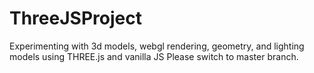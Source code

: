 # ThreeJSProject
Experimenting with 3d models, webgl rendering, geometry, and lighting models using THREE.js and vanilla JS
Please switch to master branch.
